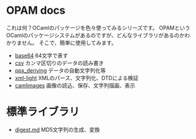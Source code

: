 # OPAM docs

これは何？OCamlのパッケージを色々使ってみるシリーズです。
OPAMというOCamlのパッケージシステムがあるのですが、どんなライブラリがあるのかわかりません。
そこで、簡単に使用してみます。

- [base64](base64) 64文字で表す
- [csv](csv) カンマ区切りのデータの読み書き
- [ppx_deriving](ppx_deriving) データの自動文字列化等
- [xml-light](xml-light) XMLのパース、文字列化、DTDによる検証
- [camlimages](camlimages) 画像の読込、保存、文字列描画、表示

# 標準ライブラリ

- [digest.md](digest) MD5文字列の生成、変換
